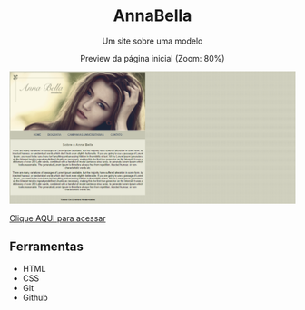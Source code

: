 <h1 align="center"> AnnaBella </h1>

<p align="center">Um site sobre uma modelo</p>

<p align="center">Preview da página inicial (Zoom: 80%)</p>
<img src="./imagens/AnnaBella-Preview.png">

[Clique AQUI para acessar](https://nepht022.github.io/Wetyc/)

## Ferramentas

- HTML
- CSS
- Git
- Github
